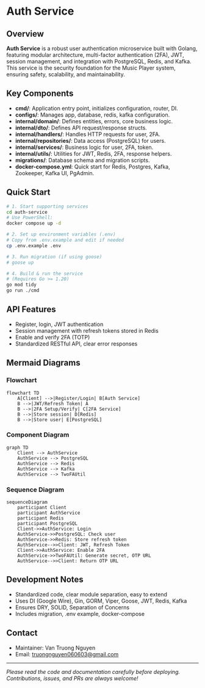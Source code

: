 # Auth Service

## Overview

**Auth Service** is a robust user authentication microservice built with Golang, featuring modular architecture, multi-factor authentication (2FA), JWT, session management, and integration with PostgreSQL, Redis, and Kafka. This service is the security foundation for the Music Player system, ensuring safety, scalability, and maintainability.

## Key Components

- **cmd/**: Application entry point, initializes configuration, router, DI.
- **configs/**: Manages app, database, redis, kafka configuration.
- **internal/domain/**: Defines entities, errors, core business logic.
- **internal/dto/**: Defines API request/response structs.
- **internal/handlers/**: Handles HTTP requests for user, 2FA.
- **internal/repositories/**: Data access (PostgreSQL) for users.
- **internal/services/**: Business logic for user, 2FA, token.
- **internal/utils/**: Utilities for JWT, Redis, 2FA, response helpers.
- **migrations/**: Database schema and migration scripts.
- **docker-compose.yml**: Quick start for Redis, Postgres, Kafka, Zookeeper, Kafka UI, PgAdmin.

## Quick Start

```bash
# 1. Start supporting services
cd auth-service
# Use PowerShell:
docker compose up -d

# 2. Set up environment variables (.env)
# Copy from .env.example and edit if needed
cp .env.example .env

# 3. Run migration (if using goose)
# goose up

# 4. Build & run the service
# (Requires Go >= 1.20)
go mod tidy
go run ./cmd
```

## API Features

- Register, login, JWT authentication
- Session management with refresh tokens stored in Redis
- Enable and verify 2FA (TOTP)
- Standardized RESTful API, clear error responses

## Mermaid Diagrams

### Flowchart

```mermaid
flowchart TD
    A[Client] -->|Register/Login| B[Auth Service]
    B -->|JWT/Refresh Token| A
    B -->|2FA Setup/Verify| C[2FA Service]
    B -->|Store session| D[Redis]
    B -->|Store user| E[PostgreSQL]
```

### Component Diagram

```mermaid
graph TD
    Client --> AuthService
    AuthService --> PostgreSQL
    AuthService --> Redis
    AuthService --> Kafka
    AuthService --> TwoFAUtil
```

### Sequence Diagram

```mermaid
sequenceDiagram
    participant Client
    participant AuthService
    participant Redis
    participant PostgreSQL
    Client->>AuthService: Login
    AuthService->>PostgreSQL: Check user
    AuthService->>Redis: Store refresh token
    AuthService-->>Client: JWT, Refresh Token
    Client->>AuthService: Enable 2FA
    AuthService->>TwoFAUtil: Generate secret, OTP URL
    AuthService-->>Client: Return OTP URL
```

## Development Notes

- Standardized code, clear module separation, easy to extend
- Uses DI (Google Wire), Gin, GORM, Viper, Goose, JWT, Redis, Kafka
- Ensures DRY, SOLID, Separation of Concerns
- Includes migration, .env example, docker-compose

## Contact

- Maintainer: Van Truong Nguyen
- Email: truongnguyen060603@gmail.com

---

_Please read the code and documentation carefully before deploying. Contributions, issues, and PRs are always welcome!_
